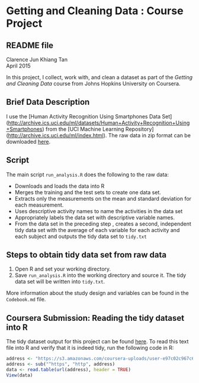 # Getting and Cleaning Data : Course Project  
## README file  
Clarence Jun Khiang Tan  
April 2015  

In this project, I collect, work with, and clean a dataset as part of the _Getting and Cleaning 
Data_ course from Johns Hopkins University on Coursera.  

## Brief Data Description
I use the [Human Activity Recognition Using Smartphones Data Set] (http://archive.ics.uci.edu/ml/datasets/Human+Activity+Recognition+Using+Smartphones) from the [UCI Machine Learning Repository] (http://archive.ics.uci.edu/ml/index.html). The raw data in zip format can be downloaded [here](https://d396qusza40orc.cloudfront.net/getdata%2Fprojectfiles%2FUCI%20HAR%20Dataset.zip).

## Script
The main script `run_analysis.R` does the following to the raw data:  
- Downloads and loads the data into R
- Merges the training and the test sets to create one data set.
- Extracts only the measurements on the mean and standard deviation for each measurement. 
- Uses descriptive activity names to name the activities in the data set
- Appropriately labels the data set with descriptive variable names. 
- From the data set in the preceding step , creates a second, independent tidy data set with the average of each variable for each activity and each subject and outputs the tidy data set to `tidy.txt`


## Steps to obtain tidy data set from raw data
1. Open R and set your working directory.
2. Save `run_analysis.R` into the working directory and source it. The tidy data set will be written into `tidy.txt`.  


More information about the study design and variables can be found in the `Codebook.md` file.


## Coursera Submission: Reading the tidy dataset into R
The tidy dataset output for this project can be found [here](https://s3.amazonaws.com/coursera-uploads/user-e97c02c967c6363744d99f64/973500/asst-3/ab4dbba0e68311e49fdea3d2b50763ef.txt). To read this text file into R and verify that it is indeed tidy, run the following code in R:
```r
address <- "https://s3.amazonaws.com/coursera-uploads/user-e97c02c967c6363744d99f64/973500/asst-3/ab4dbba0e68311e49fdea3d2b50763ef.txt"
address <- sub("^https", "http", address)
data <- read.table(url(address), header = TRUE)
View(data)
```